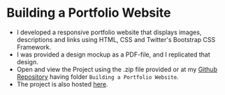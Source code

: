 # Building a Portfolio Website

* I developed a responsive portfolio website that displays images, descriptions and links using HTML, CSS and Twitter's Bootstrap CSS Framework.
* I was provided a design mockup as a PDF-file, and I replicated that design.
* Open and view the Project using the .zip file provided or at my [Github Repository](https://github.com/madhur-taneja/Front-End-Projects/tree/master/Project%204%20(Build%20a%20Portfolio%20Site)) having folder `Building a Portfolio Website`.
* The project is also hosted [here](https://madhur-taneja.github.io/Front-End-Projects/Project%204%20(Build%20a%20Portfolio%20Site)/Index.html).
